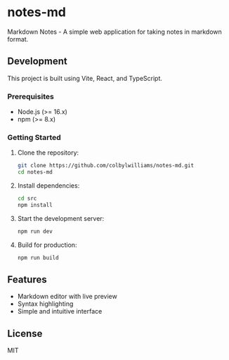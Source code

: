 # notes-md
Markdown Notes - A simple web application for taking notes in markdown format.

## Development

This project is built using Vite, React, and TypeScript.

### Prerequisites

- Node.js (>= 16.x)
- npm (>= 8.x)

### Getting Started

1. Clone the repository:
   ```bash
   git clone https://github.com/colbylwilliams/notes-md.git
   cd notes-md
   ```

2. Install dependencies:
   ```bash
   cd src
   npm install
   ```

3. Start the development server:
   ```bash
   npm run dev
   ```

4. Build for production:
   ```bash
   npm run build
   ```

## Features

- Markdown editor with live preview
- Syntax highlighting
- Simple and intuitive interface

## License

MIT